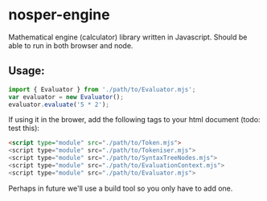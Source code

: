 # nosper-engine

Mathematical engine (calculator) library written in Javascript. Should be able to run in both browser and node.

## Usage:

```javascript
import { Evaluator } from './path/to/Evaluator.mjs';
var evaluator = new Evaluator();
evaluator.evaluate('5 * 2');
```

If using it in the brower, add the following tags to your html document (todo: test this):
```html
<script type="module" src="./path/to/Token.mjs">
<script type="module" src="./path/to/Tokeniser.mjs">
<script type="module" src="./path/to/SyntaxTreeNodes.mjs">
<script type="module" src="./path/to/EvaluationContext.mjs">
<script type="module" src="./path/to/Evaluator.mjs">
```

Perhaps in future we'll use a build tool so you only have to add one.